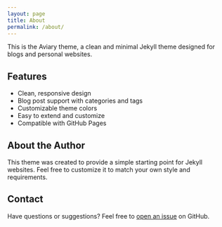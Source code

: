 ```yaml
---
layout: page
title: About
permalink: /about/
---
```


This is the Aviary theme, a clean and minimal Jekyll theme designed for blogs and personal websites.

## Features

- Clean, responsive design
- Blog post support with categories and tags
- Customizable theme colors
- Easy to extend and customize
- Compatible with GitHub Pages

## About the Author

This theme was created to provide a simple starting point for Jekyll websites. Feel free to customize it to match your own style and requirements.

## Contact

Have questions or suggestions? Feel free to [open an issue](https://github.com/username/aviary/issues) on GitHub. 